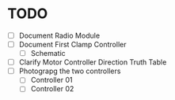 # TODO

- [ ] Document Radio Module
- [ ] Document First Clamp Controller
  - [ ] Schematic
- [ ] Clarify Motor Controller Direction Truth Table
- [ ] Photograpg the two controllers
  - [ ] Controller 01 
  - [ ] Controller 02
